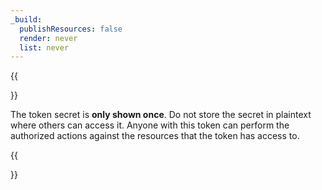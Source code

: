 ```yaml
---
_build:
  publishResources: false
  render: never
  list: never
---
```


{{<Aside type="warning" header="Warning">}}
 
The token secret is **only shown once**. Do not store the secret in plaintext where others can access it. Anyone with this token can perform the authorized actions against the resources that the token has access to.

{{</Aside>}}